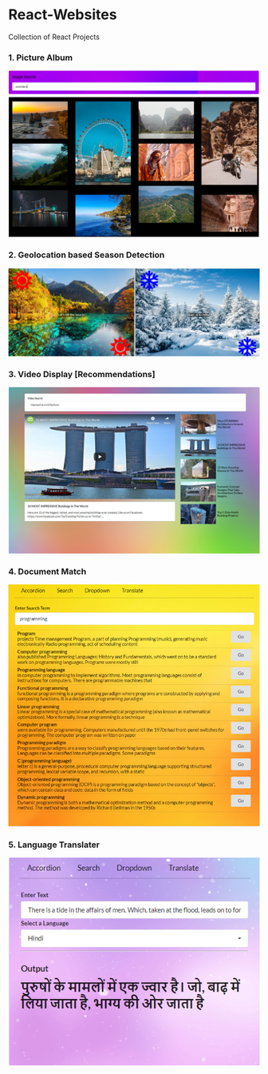 # React-Websites

Collection of React Projects

### 1. Picture Album
![](https://github.com/Amitha353/React-Websites/blob/main/Results/pics_wonders.PNG)

### 2. Geolocation based Season Detection
![](https://github.com/Amitha353/React-Websites/blob/main/Results/seasons.PNG)

### 3. Video Display [Recommendations]
![](https://github.com/Amitha353/React-Websites/blob/main/Results/Impressive_Archiecture.PNG)

### 4. Document Match
![](https://github.com/Amitha353/React-Websites/blob/main/Results/Search_Documents.PNG)

### 5. Language Translater
![](https://github.com/Amitha353/React-Websites/blob/main/Results/Translation.PNG)
